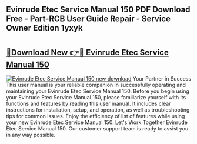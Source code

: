 ## Evinrude Etec Service Manual 150 PDF Download Free - Part-RCB User Guide Repair - Service Owner Edition 1yxyk

# <h2><a href="http://bc71614.oget.top/?id=Evinrude+Etec+Service+Manual+150">🔗Download New 👉🔴 Evinrude Etec Service Manual 150</a></h2>

[![Evinrude Etec Service Manual 150 new download](https://i.imgur.com/5g1atiW.png)](http://bc71614.oget.top/?id=Evinrude+Etec+Service+Manual+150)
Your Partner in Success This user manual is your reliable companion in successfully operating and maintaining your Evinrude Etec Service Manual 150. Before you begin using your Evinrude Etec Service Manual 150, please familiarize yourself with its functions and features by reading this user manual. It includes clear instructions for installation, setup, and operation, as well as troubleshooting tips for common issues. Enjoy the efficiency of list of features while using your new Evinrude Etec Service Manual 150. Let's Work Together Evinrude Etec Service Manual 150. Our customer support team is ready to assist you in any way possible.
